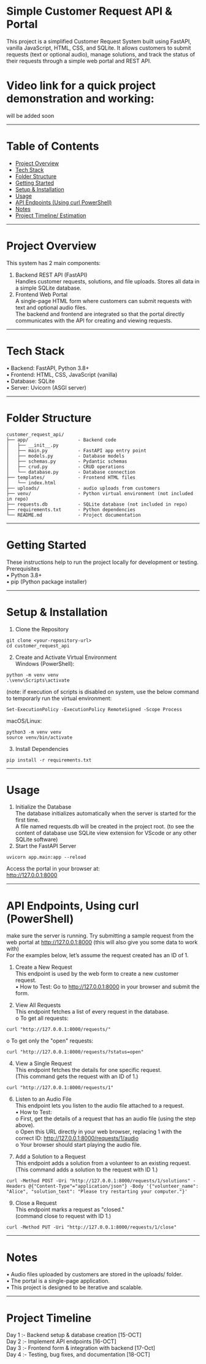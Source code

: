 # Simple Customer Request API & Portal
This project is a simplified Customer Request System built using FastAPI, vanilla JavaScript, HTML, CSS, and SQLite. It allows customers to submit requests (text or optional audio), manage solutions, and track the status of their requests through a simple web portal and REST API.  

# Video link for a quick project demonstration and working:  
will be added soon
________________________________________
# Table of Contents
- [Project Overview](#project-overview)
- [Tech Stack](#tech-stack)
- [Folder Structure](#folder-structure)
- [Getting Started](#getting-started)
- [Setup & Installation](#setup--installation)
- [Usage](#usage)
- [API Endpoints (Using curl PowerShell)](#api-endpoints-using-curl-powershell)
- [Notes](#notes)
- [Project Timeline/ Estimation](#project-timeline)
________________________________________  
# Project Overview  
This system has 2 main components:  
1.	Backend REST API (FastAPI)  
Handles customer requests, solutions, and file uploads. Stores all data in a simple SQLite database.  
2.	Frontend Web Portal  
A single-page HTML form where customers can submit requests with text and optional audio files.  
The backend and frontend are integrated so that the portal directly communicates with the API for creating and viewing requests.  
________________________________________  
# Tech Stack  
•	Backend: FastAPI, Python 3.8+  
•	Frontend: HTML, CSS, JavaScript (vanilla)  
•	Database: SQLite  
•	Server: Uvicorn (ASGI server)  
________________________________________  
# Folder Structure  
```
customer_request_api/  
├── app/                  - Backend code  
│   ├── __init__.py  
│   ├── main.py           - FastAPI app entry point  
│   ├── models.py         - Database models  
│   ├── schemas.py        - Pydantic schemas  
│   ├── crud.py           - CRUD operations  
│   └── database.py       - Database connection  
├── templates/            - Frontend HTML files  
│   └── index.html  
├── uploads/              - audio uploads from customers  
├── venv/                 - Python virtual environment (not included in repo)  
├── requests.db           - SQLite database (not included in repo)   
├── requirements.txt      - Python dependencies  
└── README.md             - Project documentation
```
________________________________________  
# Getting Started  
These instructions help to run the project locally for development or testing.  
Prerequisites  
•	Python 3.8+  
•	pip (Python package installer)  
________________________________________  
# Setup & Installation  
1. Clone the Repository
```
git clone <your-repository-url>  
cd customer_request_api
```
2. Create and Activate Virtual Environment  
Windows (PowerShell):
``` 
python -m venv venv  
.\venv\Scripts\activate
```
  (note: if execution of scripts is disabled on system, use the below command to temporarly run the virtual environment:  
```
Set-ExecutionPolicy -ExecutionPolicy RemoteSigned -Scope Process 
```
  macOS/Linux: 
```
python3 -m venv venv  
source venv/bin/activate
```
3. Install Dependencies
```
pip install -r requirements.txt
``` 
________________________________________  
# Usage  
1. Initialize the Database  
The database initializes automatically when the server is started for the first time.  
A file named requests.db will be created in the project root. (to see the content of database use SQLite view extension for VScode or any other SQLite software)  
2. Start the FastAPI Server
```
uvicorn app.main:app --reload
```
Access the portal in your browser at:  
http://127.0.0.1:8000
________________________________________  
# API Endpoints, Using curl (PowerShell)  
make sure the server is running. Try submitting a sample request from the web portal at http://127.0.0.1:8000 (this will also give you some data to work with)  
For the examples below, let’s assume the request created has an ID of 1.  

1. Create a New Request  
This endpoint is used by the web form to create a new customer request.  
•	How to Test: Go to http://127.0.0.1:8000 in your browser and submit the form.

2. View All Requests  
This endpoint fetches a list of every request in the database.  
o	To get all requests:
```  
curl "http://127.0.0.1:8000/requests/"
```
  o	To get only the "open" requests:  
```
curl "http://127.0.0.1:8000/requests/?status=open"
```

4. View a Single Request  
This endpoint fetches the details for one specific request.  
(This command gets the request with an ID of 1.)
```
curl "http://127.0.0.1:8000/requests/1"
```

6. Listen to an Audio File  
This endpoint lets you listen to the audio file attached to a request.  
•	How to Test:  
  o	First, get the details of a request that has an audio file (using the step above).  
  o	Open this URL directly in your web browser, replacing 1 with the correct ID: http://127.0.0.1:8000/requests/1/audio  
  o	Your browser should start playing the audio file.

7. Add a Solution to a Request  
This endpoint adds a solution from a volunteer to an existing request.   
(This command adds a solution to the request with ID 1.)
```
curl -Method POST -Uri "http://127.0.0.1:8000/requests/1/solutions" -Headers @{"Content-Type"="application/json"} -Body '{"volunteer_name": "Alice", "solution_text": "Please try restarting your computer."}'

```
  
9. Close a Request  
This endpoint marks a request as "closed."  
(command close to request with ID 1.)
```
curl -Method PUT -Uri "http://127.0.0.1:8000/requests/1/close"
```

________________________________________  
# Notes  
•	Audio files uploaded by customers are stored in the uploads/ folder.  
•	The portal is a single-page application.  
•	This project is designed to be iterative and scalable.
________________________________________  
# Project Timeline 
Day 1     :- Backend setup & database creation [15-OCT]  
Day 2     :- Implement API endpoints [16-OCT]  
Day 3     :- Frontend form & integration with backend [17-Oct]  
Day 4     :- Testing, bug fixes, and documentation [18-OCT]  
